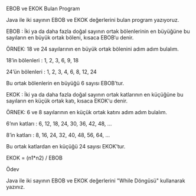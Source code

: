 EBOB ve EKOK Bulan Program


Java ile iki sayının EBOB ve EKOK değerlerini bulan program yazıyoruz.



EBOB : İki ya da daha fazla doğal sayının ortak bölenlerinin en büyüğüne bu sayıların en büyük ortak böleni, kısaca EBOB‘u denir.



ÖRNEK: 18 ve 24 sayılarının en büyük ortak bölenini adım adım bulalım.



18’in bölenleri : 1, 2, 3, 6, 9, 18



24’ün bölenleri : 1, 2, 3, 4, 6, 8, 12, 24



Bu ortak bölenlerin en büyüğü 6 sayısı EBOB’tur.



EKOK : İki ya da daha fazla doğal sayının ortak katlarının en küçüğüne bu sayıların en küçük ortak katı, kısaca EKOK‘u denir.



ÖRNEK: 6 ve 8 sayılarının en küçük ortak katını adım adım bulalım.



6’nın katları : 6, 12, 18, 24, 30, 36, 42, 48, …



8’in katları : 8, 16, 24, 32, 40, 48, 56, 64, …



Bu ortak katlardan en küçüğü 24 sayısı EKOK’tur.



EKOK = (n1*n2) / EBOB



Ödev


Java ile iki sayının EBOB ve EKOK değerlerini "While Döngüsü" kullanarak yazınız.

